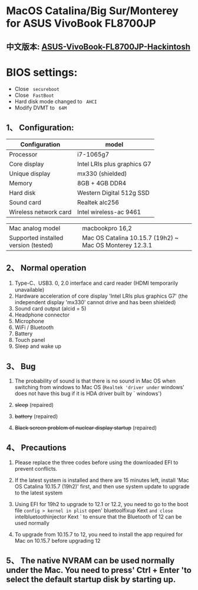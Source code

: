 # MacOS Catalina/Big Sur/Monterey for ASUS VivoBook FL8700JP
## 中文版本: [ASUS-VivoBook-FL8700JP-Hackintosh](README.md) 
# BIOS settings:
- Close ` secureboot`
- Close ` FastBoot`
- Hard disk mode changed to ` AHCI`
- Modify DVMT to ` 64M`
## 1、 Configuration:
|Configuration | model|
|--------------|-----------------------------|
|Processor | i7-1065g7|
|Core display | Intel LRIs plus graphics G7|
|Unique display | mx330 (shielded)|
|Memory | 8GB + 4GB DDR4|
|Hard disk | Western Digital 512g SSD|
|Sound card | Realtek alc256|
|Wireless network card | Intel wireless-ac 9461|

|             |                           |
|--------------|-----------------------------|
|Mac analog model | macbookpro 16,2|
|Supported installed version (tested) | Mac OS Catalina 10.15.7 (19h2) ~ Mac OS Monterey 12.3.1|
## 2、 Normal operation
1. Type-C、USB3. 0, 2.0 interface and card reader (HDMI temporarily unavailable)
2. Hardware acceleration of core display 'Intel LRIs plus graphics G7' (the independent display 'mx330' cannot drive and has been shielded)
3. Sound card output (alcid = 5)
4. Headphone connector
5. Microphone
6. WiFi / Bluetooth
7. Battery
8. Touch panel
9. Sleep and wake up

## 3、 Bug
1. The probability of sound is that there is no sound in Mac OS when switching from windows to Mac OS (` Realtek 'driver under ` windows' does not have this bug if it is HDA driver built by ` windows')

2. ~~sleep~~ (repaired)

3. ~~battery~~ (repaired)

4. ~~Black screen problem of nuclear display startup~~ (repaired)

## 4、 Precautions
1. Please replace the three codes before using the downloaded EFI to prevent conflicts.

2. If the latest system is installed and there are 15 minutes left, install 'Mac OS Catalina 10.15.7 (19h2)' first, and then use system update to upgrade to the latest system

3. Using EFI for 19h2 to upgrade to 12.1 or 12.2, you need to go to the boot file ` config > kernel in plist ` open' bluetoolfixup Kext ` and close ` intelbluetoothinjector Kext ` to ensure that the Bluetooth of 12 can be used normally

4. To upgrade from 10.15.7 to 12, you need to install the app required for Mac on 10.15.7 before upgrading 12

## 5、 The native NVRAM can be used normally under the Mac. You need to press' Ctrl + Enter 'to select the default startup disk by starting up.
